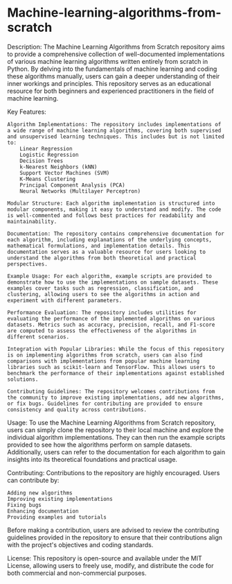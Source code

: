 # Machine-learning-algorithms-from-scratch

Description:
The Machine Learning Algorithms from Scratch repository aims to provide a comprehensive collection of well-documented implementations of various machine learning algorithms written entirely from scratch in Python. By delving into the fundamentals of machine learning and coding these algorithms manually, users can gain a deeper understanding of their inner workings and principles. This repository serves as an educational resource for both beginners and experienced practitioners in the field of machine learning.

Key Features:

    Algorithm Implementations: The repository includes implementations of a wide range of machine learning algorithms, covering both supervised and unsupervised learning techniques. This includes but is not limited to:
        Linear Regression
        Logistic Regression
        Decision Trees
        k-Nearest Neighbors (kNN)
        Support Vector Machines (SVM)
        K-Means Clustering
        Principal Component Analysis (PCA)
        Neural Networks (Multilayer Perceptron)

    Modular Structure: Each algorithm implementation is structured into modular components, making it easy to understand and modify. The code is well-commented and follows best practices for readability and maintainability.

    Documentation: The repository contains comprehensive documentation for each algorithm, including explanations of the underlying concepts, mathematical formulations, and implementation details. This documentation serves as a valuable resource for users looking to understand the algorithms from both theoretical and practical perspectives.

    Example Usage: For each algorithm, example scripts are provided to demonstrate how to use the implementations on sample datasets. These examples cover tasks such as regression, classification, and clustering, allowing users to see the algorithms in action and experiment with different parameters.

    Performance Evaluation: The repository includes utilities for evaluating the performance of the implemented algorithms on various datasets. Metrics such as accuracy, precision, recall, and F1-score are computed to assess the effectiveness of the algorithms in different scenarios.

    Integration with Popular Libraries: While the focus of this repository is on implementing algorithms from scratch, users can also find comparisons with implementations from popular machine learning libraries such as scikit-learn and TensorFlow. This allows users to benchmark the performance of their implementations against established solutions.

    Contributing Guidelines: The repository welcomes contributions from the community to improve existing implementations, add new algorithms, or fix bugs. Guidelines for contributing are provided to ensure consistency and quality across contributions.

Usage:
To use the Machine Learning Algorithms from Scratch repository, users can simply clone the repository to their local machine and explore the individual algorithm implementations. They can then run the example scripts provided to see how the algorithms perform on sample datasets. Additionally, users can refer to the documentation for each algorithm to gain insights into its theoretical foundations and practical usage.

Contributing:
Contributions to the repository are highly encouraged. Users can contribute by:

    Adding new algorithms
    Improving existing implementations
    Fixing bugs
    Enhancing documentation
    Providing examples and tutorials

Before making a contribution, users are advised to review the contributing guidelines provided in the repository to ensure that their contributions align with the project's objectives and coding standards.

License:
This repository is open-source and available under the MIT License, allowing users to freely use, modify, and distribute the code for both commercial and non-commercial purposes.
